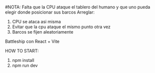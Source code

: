 #NOTA: Falta que la CPU ataque el tablero del humano y que uno pueda elegir donde posicionar sus barcos
Arreglar:
1. CPU se ataca asi misma
2. Evitar que la cpu ataque el mismo punto otra vez
3. Barcos se fijen aleatoriamente 


Battleship con React + Vite

HOW TO START: 

1. npm install
2. npm run dev
